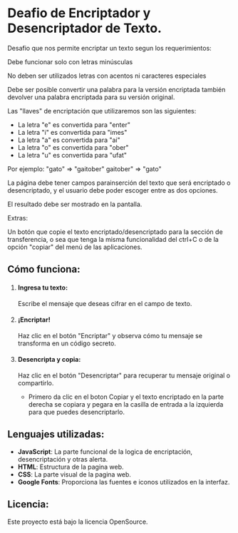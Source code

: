 # Deafio de Encriptador y Desencriptador de Texto.


Desafio que nos permite encriptar un texto segun los requerimientos: 

Debe funcionar solo con letras minúsculas

No deben ser utilizados letras con acentos ni caracteres especiales

Debe ser posible convertir una palabra para la versión encriptada también devolver una palabra encriptada para su versión original.

Las "llaves" de encriptación que utilizaremos son las siguientes:


- La letra "e" es convertida para "enter"
- La letra "i" es convertida para "imes"
- La letra "a" es convertida para "ai"
- La letra "o" es convertida para "ober"
- La letra "u" es convertida para "ufat"


Por ejemplo:
"gato" => "gaitober"
gaitober" => "gato"

La página debe tener campos parainserción del texto que será encriptado o desencriptado, y el usuario debe poder escoger entre as dos opciones.

El resultado debe ser mostrado en la pantalla.

Extras:

Un botón que copie el texto encriptado/desencriptado para la sección de transferencia, o sea que tenga la misma funcionalidad del ctrl+C o de la opción "copiar" del menú de las aplicaciones.


## Cómo funciona:

1. #### Ingresa tu texto:
   Escribe el mensaje que deseas cifrar en el campo de texto.
   
   
2. #### ¡Encriptar!
   Haz clic en el botón "Encriptar" y observa cómo tu mensaje se transforma en un código secreto.

 
3. #### Desencripta y copia:
   Haz clic en el botón "Desencriptar" para recuperar tu mensaje original o compartirlo.
   
   - Primero da clic en el boton Copiar y el texto encriptado en la parte derecha se copiara y pegara en la casilla de entrada a la izquierda para que puedes desencriptarlo.
    

## Lenguajes utilizadas:

- **JavaScript**: La parte funcional de la logica de encriptación, desencriptación y otras alerta.
- **HTML**: Estructura de la pagina web.
- **CSS**: La parte visual de la pagina web.
- **Google Fonts**: Proporciona las fuentes e iconos utilizados en la interfaz.

## Licencia:

Este proyecto está bajo la licencia OpenSource.
